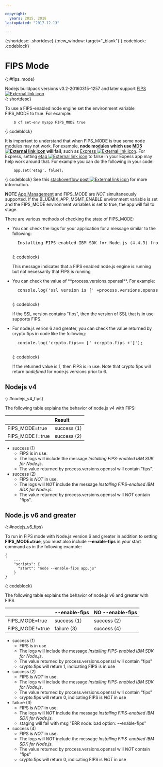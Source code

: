 ```yaml
---

copyright:
  years: 2015, 2018
lastupdated: "2017-12-13"

---
```


{:shortdesc: .shortdesc}
{:new_window: target="_blank"}
{:codeblock: .codeblock}

# FIPS Mode
{: #fips_mode}

Nodejs buildpack versions v3.2-20160315-1257 and later support [FIPS ![External link icon](../../icons/launch-glyph.svg "External link icon")](https://en.wikipedia.org/wiki/Federal_Information_Processing_Standards).  
{: shortdesc}

To use a FIPS-enabled node engine set the environment variable FIPS_MODE to true.
For example:

```
    $ cf set-env myapp FIPS_MODE true
```
{: codeblock}

It is important to understand that when FIPS_MODE is true some node modules may not work.  For example, **node modules which use [MD5 ![External link icon](../../icons/launch-glyph.svg "External link icon")](https://en.wikipedia.org/wiki/MD5) will fail**, such as [Express ![External link icon](../../icons/launch-glyph.svg "External link icon")](http://expressjs.com/).  For Express, setting [etag ![External link icon](../../icons/launch-glyph.svg "External link icon")](http://expressjs.com/en/api.html) to false in your
Expess app may help work around that. For example you can do the following in your code:
```
    app.set('etag', false);
```
{: codeblock}
See this [stackoverflow post ![External link icon](../../icons/launch-glyph.svg "External link icon")](http://stackoverflow.com/questions/15191511/disable-etag-header-in-express-node-js)
for more information.

**NOTE** [App Management](/docs/manageapps/app_mng.html) and FIPS_MODE are *NOT* simultaneously supported.  If the BLUEMIX_APP_MGMT_ENABLE environment variable is set and the FIPS_MODE environment variables is set to true, the app will fail to stage.

There are various methods of checking the state of FIPS_MODE:
<ul>
<li> You can check the logs for your application for a message similar to the following:    

  <pre>
  Installing FIPS-enabled IBM SDK for Node.js (4.4.3) from cache
  </pre>
  {: codeblock}

This message indicates that a FIPS enabled node.js engine is running but not necessarily that FIPS is running
</li>

<li> You can check the value of **process.versions.openssl**. For example:

  <pre>
  console.log('ssl version is [' +process.versions.openssl +']');
  </pre>
  {: codeblock}

If the SSL version contains "fips", then the version of SSL that is in use supports FIPS.  
</li>

<li> For node.js verion 6 and greater, you can check the value returned by crypto.fips in code like the following:

  <pre>
  console.log('crypto.fips== [' +crypto.fips +']');
  </pre>
  {: codeblock}

If the returned value is 1, then FIPS is in use. Note that crypto.fips will return *undefined* for node.js versions prior to 6.
</li>
</ul>

## Nodejs v4
{: #nodejs_v4_fips}

The following table explains the behavior of node.js v4 with FIPS:

|                 | Result        |
| :-------------- | :------------ |
|FIPS_MODE=true   |success (1)    |
|FIPS_MODE !=true |success (2)    |

* success (1)
  * FIPS is in use.
  * The logs will include the message *Installing FIPS-enabled IBM SDK for Node.js*.
  * The value returned by process.versions.openssl will contain "fips".
* success (2)
  * FIPS is *NOT* in use.
  * The logs will *NOT* include the message *Installing FIPS-enabled IBM SDK for Node.js*.
  * The value returned by process.versions.openssl will *NOT* contain "fips".

## Node.js v6 and greater
{: #nodejs_v6_fips}

To run in FIPS mode with Node.js version 6 and greater in addition to setting **FIPS_MODE=true**, you must also include
**--enable-fips** in your start command as in the following example:
```
{
    ...   
    "scripts": {
      "start": "node --enable-fips app.js"
    }
}
```
{: codeblock}

The following table explains the behavior of node.js v6 and greater with FIPS.

|                 |--enable-fips  |NO --enable-fips |
| :-------------- | :------------ | :-------------- |
|FIPS_MODE=true   |success (1)    |success (2)      |
|FIPS_MODE !=true |failure (3)    |success (4)      |

* success (1)
  * FIPS is in use.
  * The logs will include the message *Installing FIPS-enabled IBM SDK for Node.js*.
  * The value returned by process.versions.openssl will contain "fips"
  * crypto.fips will return 1, indicating FIPS is in use
* success (2)
  * FIPS is *NOT* in use.
  * The logs will include the message *Installing FIPS-enabled IBM SDK for Node.js*.
  * The value returned by process.versions.openssl will contain "fips"
  * crypto.fips will return 0, indicating FIPS is *NOT* in use
* failure (3)
  * FIPS is *NOT* in use.
  * The logs will *NOT* include the message *Installing FIPS-enabled IBM SDK for Node.js*.
  * staging will fail with msg "ERR node: bad option: --enable-fips"
* success (4)
  * FIPS is *NOT* in use.
  * The logs will *NOT* include the message *Installing FIPS-enabled IBM SDK for Node.js*.
  * The value returned by process.versions.openssl will *NOT* contain "fips"
  * crypto.fips will return 0, indicating FIPS is *NOT* in use

